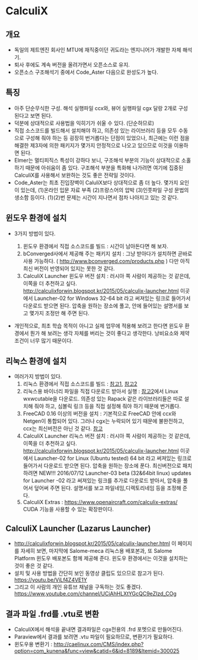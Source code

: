# CalculiX

## 개요
* 독일의 제트엔진 회사인 MTU에 재직중이던 귀도라는 엔지니어가 개발한 자체 해석기.
* 퇴사 후에도 계속 버전을 올려가면서 오픈소스로 유지.
* 오픈소스 구조해석기 중에서 Code_Aster 다음으로 완성도가 높다.

## 특징
* 아주 단순무식한 구성.  해석 실행파일 ccx와, 뷰어 실행파일 cgx 달랑 2개로 구성된다고 보면 된다.
* 덕분에 상대적으로 사용법을 익히기가 쉬울 수 있다. (단순하므로)
* 직접 소스코드를 빌드해서 설치해야 하고, 의존성 있는 라이브러리 등을 모두 수동으로 구성해 줘야 하는 등 굉장히 번거롭다는 단점이 있었으나, 최근에는 이런 점을 해결한 제3자에 의한 패키지가 몇가지 안정적으로 나오고 있으므로 이것을 이용하면 된다.
* Elmer는 멀티피직스 특성이 강하다 보니, 구조해석 부분의 기능이 상대적으로 소홀하기 때문에 아쉬움이 좀 있다.  구조해석 부분을 특화해 나가려면 여기에 집중된 CalculiX를 사용해서 보완하는 것도 좋은 전략일 것이다.
* Code_Aster는 최초 진입장벽이 CaluliX보다 상대적으로 좀 더 높다.  몇가지 요인이 있는데, (1)온라인 입문 자료 부족 (2)프랑스어의 압박 (3)인풋파일 구성 문법의 생소함 등이다.  (1)(2)번 문제는 시간이 지나면서 점차 나아지고 있는 것 같다.

## 윈도우 환경에 설치
* 3가지 방법이 있다.
  1. 윈도우 환경에서 직접 소스코드를 빌드 : 시간이 남아돈다면 해 보자.
  2. bConverged사에서 제공해 주는 패키지 설치 : 그냥 받아다가 설치하면 곧바로 사용 가능하다.  ( http://www.bconverged.com/products.php )  다만 아직 최신 버전이 반영되어 있지는 못한 것 같다.
  3. CalculiX Launcher 윈도우 버전 설치 : 러시아 쪽 사람이 제공하는 것 같은데, 이쪽을 더 추천하고 싶다.  http://calculixforwin.blogspot.kr/2015/05/calculix-launcher.html  이곳에서 Launcher-02 for Windows 32-64 bit 라고 써져있는 링크로 들어가서 다운로드 받으면 된다.  압축을 원하는 장소에 풀고, 안에 들어있는 설명서를 보고 몇가지 조정만 해 주면 된다.

* 개인적으로, 최초 학습 목적이 아니고 실제 업무에 적용해 보려고 한다면 윈도우 환경에서 뭔가 해 보려는 생각 자체를 버리는 것이 좋다고 생각한다.  낭비요소와 제약조건이 너무 많기 때문이다.

## 리눅스 환경에 설치
* 여러가지 방법이 있다.
  1. 리눅스 환경에서 직접 소스코드를 빌드 : [참고1](http://www.libremechanics.com/?q=node/9), [참고2](http://www.dhondt.de/)
  2. 리눅스용 바이너리 파일을 직접 다운로드 받아서 실행 : [참고2](http://www.dhondt.de/)에서 Linux wxwcutable을 다운로드.  의존성 있는 Rapack 같은 라이브러리들은 따로 설치해 줘야 하고, 심볼릭 링크 등을 직접 설정해 줘야 하기 때문에 번거롭다.
  3. FreeCAD 0.16 이상의 버전을 설치 : 기본적으로 FreeCAD 안에 ccx와 Netgen이 통합되어 있다.  그러나 cgx는 누락되어 있기 때문에 불완전하고, ccx는 최신버전은 아닌 것 같다.  [참고](http://www.freecadweb.org/wiki/index.php?title=FEM_Install)
  4. CalculiX Launcher 리눅스 버전 설치 : 러시아 쪽 사람이 제공하는 것 같은데, 이쪽을 더 추천하고 싶다.  http://calculixforwin.blogspot.kr/2015/05/calculix-launcher.html  이곳에서 Launcher-02 for Linux (Ubuntu tested) 64 bit 라고 써져있는 링크로 들어가서 다운로드 받으면 된다.  압축을 원하는 장소에 푼다.  최신버전으로 패치하려면 NEW!!! 2016/07/12 Launcher-03 beta (32&64bit linux) updates for Launcher -02 라고 써져있는 링크를 추가로 다운로드 받아서, 압축을 풀어서 덮어써 주면 된다.  설명서를 보고 파일네임,디렉토리네임 등을 조정해 준다.
  5. CalculiX Extras : https://www.openaircraft.com/calculix-extras/  CUDA 기능을 사용할 수 있는 확장판이다.

## CalculiX Launcher (Lazarus Launcher)
* http://calculixforwin.blogspot.kr/2015/05/calculix-launcher.html 이 페이지를 자세히 보면, 마지막에 Salome-meca 리눅스용 배포본과, 또 Salome Platform 윈도우 배포본도 함께 제공해 준다.  윈도우 환경에서는 이것을 설치하는 것이 좋은 것 같다.
* 설치 및 사용 방법을 간단히 보인 동영상 클립도 있으므로 참고가 된다. https://youtu.be/ViLf4Z4VE1Y
* 그리고 이 사람의 개인 유튜브 채널을 구독하는 것도 좋겠다.  https://www.youtube.com/channel/UCiAhHLXtYGcQC9eZIzd_COg

## 결과 파일 .frd를 .vtu로 변환
* CalculiX에서 해석을 끝내면 결과파일은 cgx전용의 .frd 포멧으로 만들어진다.
* Paraview에서 결과를 보려면 .vtu 파일이 필요하므로, 변환기가 필요하다.
* 윈도우용 변환기 : http://caelinux.com/CMS/index.php?option=com_kunena&func=view&catid=6&id=8189&Itemid=300025


